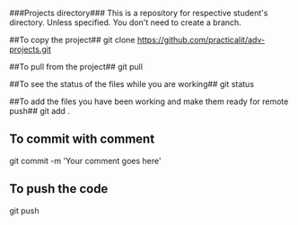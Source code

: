 ###Projects directory###
This is a repository for respective student's directory.
Unless specified. You don't need to create a branch.

##To copy the project##
git clone https://github.com/practicalit/adv-projects.git

##To pull from the project##
git pull

##To see the status of the files while you are working##
git status

##To add the files you have been working and make them ready for remote push##
git add .

## To commit with comment ##
git commit -m 'Your comment goes here'

## To push the code ##
git push
